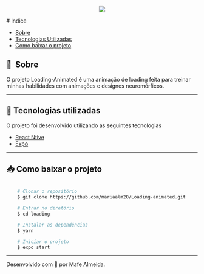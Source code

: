 <p align="center">
<img src="https://user-images.githubusercontent.com/50887367/103153930-1c819e80-4773-11eb-895a-d176d3f77b22.png">
</p>
# Indice

- [Sobre](#-sobre)
- [Tecnologias Utilizadas](#-tecnologias-utilizadas)
- [Como baixar o projeto](#-como-baixar-o-projeto)

## :page_facing_up:&nbsp; Sobre

O projeto Loading-Animated é uma animação de loading feita para treinar minhas habilidades com animações e designes neuromórficos.

---

## 🚀 Tecnologias utilizadas

O projeto foi desenvolvido utilizando as seguintes tecnologias

- [React Ntive](https://reactnative.dev/)
- [Expo](https://expo.io/)

---

## :inbox_tray: Como baixar o projeto

```bash

    # Clonar o repositório
    $ git clone https://github.com/mariaalm20/Loading-animated.git

    # Entrar no diretório
    $ cd loading

    # Instalar as dependências
    $ yarn 

    # Iniciar o projeto
    $ expo start
```

---

Desenvolvido com 💜 por Mafe Almeida.
